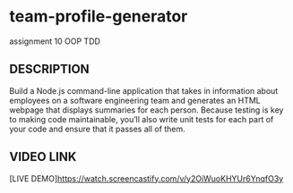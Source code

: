 # team-profile-generator
assignment 10 OOP TDD 

## DESCRIPTION
Build a Node.js command-line application that takes in information about employees on a software engineering team and generates an HTML webpage that displays summaries for each person. Because testing is key to making code maintainable, you’ll also write unit tests for each part of your code and ensure that it passes all of them.

## VIDEO LINK
[LIVE DEMO]https://watch.screencastify.com/v/y2OiWuoKHYUr6YnqfO3y
